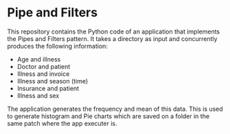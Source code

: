# Pipe and Filters

This repository contains the Python code of an application that implements the Pipes and Filters pattern. It takes a directory as input and concurrently produces the following information:

* Age and illness
* Doctor and patient
* Illness and invoice
* Illness and season (time)
* Insurance and patient
* Illness and sex

The application generates the frequency and mean of this data. This is used to generate histogram and Pie charts which are saved on a folder in the same patch where the app executer is.
